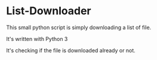 # List-Downloader
This small python script is simply downloading a list of file.

It's written with Python 3

It's checking if the file is downloaded already or not.
